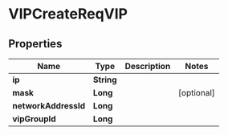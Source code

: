 # VIPCreateReqVIP

## Properties
Name | Type | Description | Notes
------------ | ------------- | ------------- | -------------
**ip** | **String** |  | 
**mask** | **Long** |  |  [optional]
**networkAddressId** | **Long** |  | 
**vipGroupId** | **Long** |  | 

